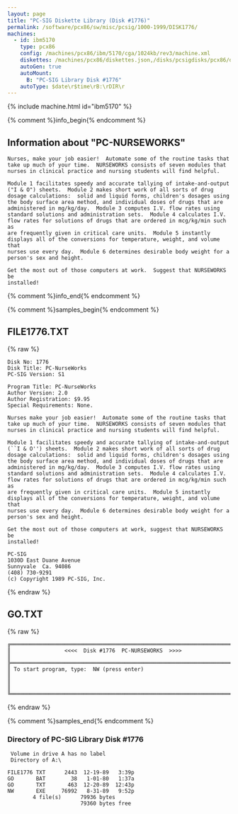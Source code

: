 ```yaml
---
layout: page
title: "PC-SIG Diskette Library (Disk #1776)"
permalink: /software/pcx86/sw/misc/pcsig/1000-1999/DISK1776/
machines:
  - id: ibm5170
    type: pcx86
    config: /machines/pcx86/ibm/5170/cga/1024kb/rev3/machine.xml
    diskettes: /machines/pcx86/diskettes.json,/disks/pcsigdisks/pcx86/diskettes.json
    autoGen: true
    autoMount:
      B: "PC-SIG Library Disk #1776"
    autoType: $date\r$time\rB:\rDIR\r
---
```


{% include machine.html id="ibm5170" %}

{% comment %}info_begin{% endcomment %}

## Information about "PC-NURSEWORKS"

    Nurses, make your job easier!  Automate some of the routine tasks that
    take up much of your time.  NURSEWORKS consists of seven modules that
    nurses in clinical practice and nursing students will find helpful.
    
    Module 1 facilitates speedy and accurate tallying of intake-and-output
    ("I & O") sheets.  Module 2 makes short work of all sorts of drug
    dosage calculations:  solid and liquid forms, children's dosages using
    the body surface area method, and individual doses of drugs that are
    administered in mg/kg/day.  Module 3 computes I.V. flow rates using
    standard solutions and administration sets.  Module 4 calculates I.V.
    flow rates for solutions of drugs that are ordered in mcg/kg/min such as
    are frequently given in critical care units.  Module 5 instantly
    displays all of the conversions for temperature, weight, and volume that
    nurses use every day.  Module 6 determines desirable body weight for a
    person's sex and height.
    
    Get the most out of those computers at work.  Suggest that NURSEWORKS be
    installed!
{% comment %}info_end{% endcomment %}

{% comment %}samples_begin{% endcomment %}

## FILE1776.TXT

{% raw %}
```
Disk No: 1776                                                           
Disk Title: PC-NurseWorks                                               
PC-SIG Version: S1                                                      
                                                                        
Program Title: PC-NurseWorks                                            
Author Version: 2.0                                                     
Author Registration: $9.95                                              
Special Requirements: None.                                             
                                                                        
Nurses make your job easier!  Automate some of the routine tasks that   
take up much of your time.  NURSEWORKS consists of seven modules that   
nurses in clinical practice and nursing students will find helpful.     
                                                                        
Module 1 facilitates speedy and accurate tallying of intake-and-output  
(``I & O'') sheets.  Module 2 makes short work of all sorts of drug     
dosage calculations:  solid and liquid forms, children's dosages using  
the body surface area method, and individual doses of drugs that are    
administered in mg/kg/day.  Module 3 computes I.V. flow rates using     
standard solutions and administration sets.  Module 4 calculates I.V.   
flow rates for solutions of drugs that are ordered in mcg/kg/min such as
are frequently given in critical care units.  Module 5 instantly        
displays all of the conversions for temperature, weight, and volume that
nurses use every day.  Module 6 determines desirable body weight for a  
person's sex and height.                                                
                                                                        
Get the most out of those computers at work, suggest that NURSEWORKS be 
installed!                                                              
                                                                        
PC-SIG                                                                  
1030D East Duane Avenue                                                 
Sunnyvale  Ca. 94086                                                    
(408) 730-9291                                                          
(c) Copyright 1989 PC-SIG, Inc.                                         
```
{% endraw %}

## GO.TXT

{% raw %}
```
╔═════════════════════════════════════════════════════════════════════════╗
║                 <<<<  Disk #1776  PC-NURSEWORKS  >>>>                   ║
╠═════════════════════════════════════════════════════════════════════════╣
║ To start program, type:  NW (press enter)                               ║
║                                                                         ║
╚═════════════════════════════════════════════════════════════════════════╝
```
{% endraw %}

{% comment %}samples_end{% endcomment %}

### Directory of PC-SIG Library Disk #1776

     Volume in drive A has no label
     Directory of A:\

    FILE1776 TXT      2443  12-19-89   3:39p
    GO       BAT        38   1-01-80   1:37a
    GO       TXT       463  12-20-89  12:43p
    NW       EXE     76992   8-31-89   9:52p
            4 file(s)      79936 bytes
                           79360 bytes free
